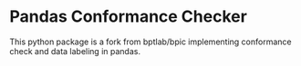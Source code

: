 # Pandas Conformance Checker
This python package is a fork from bptlab/bpic implementing conformance check and data labeling in pandas.

